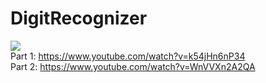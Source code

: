 # DigitRecognizer
<img src="https://encrypted-tbn0.gstatic.com/images?q=tbn:ANd9GcRUFJPMgc_SO2BV7zUq-vPm5xCtVAf0nfkonQ&usqp=CAU"> <br>
Part 1: https://www.youtube.com/watch?v=k54jHn6nP34 <br>
Part 2: https://www.youtube.com/watch?v=WnVVXn2A2QA <br>


